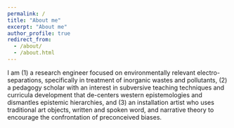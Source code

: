 ```yaml
---
permalink: /
title: "About me"
excerpt: "About me"
author_profile: true
redirect_from: 
  - /about/
  - /about.html
---
```


I am 
(1) a research engineer focused on environmentally relevant electro-separations, specifically in treatment of inorganic wastes and pollutants, 
(2) a pedagogy scholar with an interest in subversive teaching techniques and curricula development that de-centers western epistemologies and dismantles epistemic hierarchies, and 
(3) an installation artist who uses traditional art objects, written and spoken word, and narrative theory to encourage the confrontation of preconceived biases.
